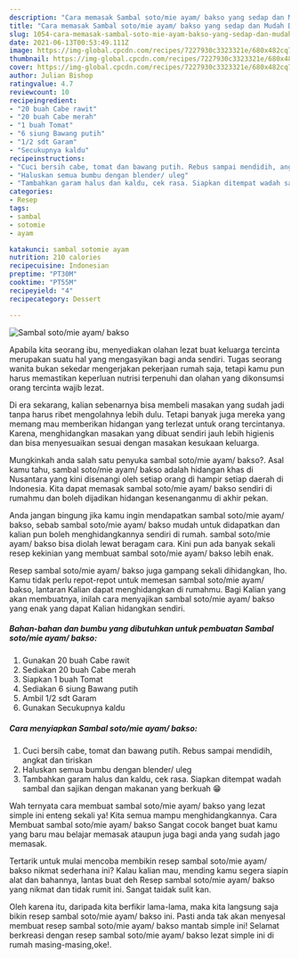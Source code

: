 ```yaml
---
description: "Cara memasak Sambal soto/mie ayam/ bakso yang sedap dan Mudah Dibuat"
title: "Cara memasak Sambal soto/mie ayam/ bakso yang sedap dan Mudah Dibuat"
slug: 1054-cara-memasak-sambal-soto-mie-ayam-bakso-yang-sedap-dan-mudah-dibuat
date: 2021-06-13T00:53:49.111Z
image: https://img-global.cpcdn.com/recipes/7227930c3323321e/680x482cq70/sambal-sotomie-ayam-bakso-foto-resep-utama.jpg
thumbnail: https://img-global.cpcdn.com/recipes/7227930c3323321e/680x482cq70/sambal-sotomie-ayam-bakso-foto-resep-utama.jpg
cover: https://img-global.cpcdn.com/recipes/7227930c3323321e/680x482cq70/sambal-sotomie-ayam-bakso-foto-resep-utama.jpg
author: Julian Bishop
ratingvalue: 4.7
reviewcount: 10
recipeingredient:
- "20 buah Cabe rawit"
- "20 buah Cabe merah"
- "1 buah Tomat"
- "6 siung Bawang putih"
- "1/2 sdt Garam"
- "Secukupnya kaldu"
recipeinstructions:
- "Cuci bersih cabe, tomat dan bawang putih. Rebus sampai mendidih, angkat dan tiriskan"
- "Haluskan semua bumbu dengan blender/ uleg"
- "Tambahkan garam halus dan kaldu, cek rasa. Siapkan ditempat wadah sambal dan sajikan dengan makanan yang berkuah 😁"
categories:
- Resep
tags:
- sambal
- sotomie
- ayam

katakunci: sambal sotomie ayam 
nutrition: 210 calories
recipecuisine: Indonesian
preptime: "PT30M"
cooktime: "PT55M"
recipeyield: "4"
recipecategory: Dessert

---
```



![Sambal soto/mie ayam/ bakso](https://img-global.cpcdn.com/recipes/7227930c3323321e/680x482cq70/sambal-sotomie-ayam-bakso-foto-resep-utama.jpg)

Apabila kita seorang ibu, menyediakan olahan lezat buat keluarga tercinta merupakan suatu hal yang mengasyikan bagi anda sendiri. Tugas seorang  wanita bukan sekedar mengerjakan pekerjaan rumah saja, tetapi kamu pun harus memastikan keperluan nutrisi terpenuhi dan olahan yang dikonsumsi orang tercinta wajib lezat.

Di era  sekarang, kalian sebenarnya bisa membeli masakan yang sudah jadi tanpa harus ribet mengolahnya lebih dulu. Tetapi banyak juga mereka yang memang mau memberikan hidangan yang terlezat untuk orang tercintanya. Karena, menghidangkan masakan yang dibuat sendiri jauh lebih higienis dan bisa menyesuaikan sesuai dengan masakan kesukaan keluarga. 



Mungkinkah anda salah satu penyuka sambal soto/mie ayam/ bakso?. Asal kamu tahu, sambal soto/mie ayam/ bakso adalah hidangan khas di Nusantara yang kini disenangi oleh setiap orang di hampir setiap daerah di Indonesia. Kita dapat memasak sambal soto/mie ayam/ bakso sendiri di rumahmu dan boleh dijadikan hidangan kesenanganmu di akhir pekan.

Anda jangan bingung jika kamu ingin mendapatkan sambal soto/mie ayam/ bakso, sebab sambal soto/mie ayam/ bakso mudah untuk didapatkan dan kalian pun boleh menghidangkannya sendiri di rumah. sambal soto/mie ayam/ bakso bisa diolah lewat beragam cara. Kini pun ada banyak sekali resep kekinian yang membuat sambal soto/mie ayam/ bakso lebih enak.

Resep sambal soto/mie ayam/ bakso juga gampang sekali dihidangkan, lho. Kamu tidak perlu repot-repot untuk memesan sambal soto/mie ayam/ bakso, lantaran Kalian dapat menghidangkan di rumahmu. Bagi Kalian yang akan membuatnya, inilah cara menyajikan sambal soto/mie ayam/ bakso yang enak yang dapat Kalian hidangkan sendiri.

<!--inarticleads1-->

##### Bahan-bahan dan bumbu yang dibutuhkan untuk pembuatan Sambal soto/mie ayam/ bakso:

1. Gunakan 20 buah Cabe rawit
1. Sediakan 20 buah Cabe merah
1. Siapkan 1 buah Tomat
1. Sediakan 6 siung Bawang putih
1. Ambil 1/2 sdt Garam
1. Gunakan Secukupnya kaldu




<!--inarticleads2-->

##### Cara menyiapkan Sambal soto/mie ayam/ bakso:

1. Cuci bersih cabe, tomat dan bawang putih. Rebus sampai mendidih, angkat dan tiriskan
1. Haluskan semua bumbu dengan blender/ uleg
1. Tambahkan garam halus dan kaldu, cek rasa. Siapkan ditempat wadah sambal dan sajikan dengan makanan yang berkuah 😁




Wah ternyata cara membuat sambal soto/mie ayam/ bakso yang lezat simple ini enteng sekali ya! Kita semua mampu menghidangkannya. Cara Membuat sambal soto/mie ayam/ bakso Sangat cocok banget buat kamu yang baru mau belajar memasak ataupun juga bagi anda yang sudah jago memasak.

Tertarik untuk mulai mencoba membikin resep sambal soto/mie ayam/ bakso nikmat sederhana ini? Kalau kalian mau, mending kamu segera siapin alat dan bahannya, lantas buat deh Resep sambal soto/mie ayam/ bakso yang nikmat dan tidak rumit ini. Sangat taidak sulit kan. 

Oleh karena itu, daripada kita berfikir lama-lama, maka kita langsung saja bikin resep sambal soto/mie ayam/ bakso ini. Pasti anda tak akan menyesal membuat resep sambal soto/mie ayam/ bakso mantab simple ini! Selamat berkreasi dengan resep sambal soto/mie ayam/ bakso lezat simple ini di rumah masing-masing,oke!.

